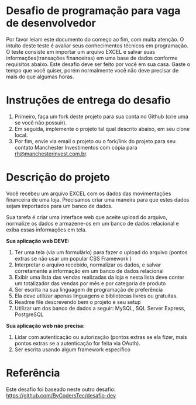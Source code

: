 # Desafio de programação para vaga de desenvolvedor

Por favor leiam este documento do começo ao fim, com muita atenção.
O intuito deste teste é avaliar seus conhecimentos técnicos em programação.
O teste consiste em importar um arquivo EXCEL e salvar suas informações(transações financeiras) em uma base de dados conforme requisitos abaixo.
Este desafio deve ser feito por você em sua casa. Gaste o tempo que você quiser, porém normalmente você não deve precisar de mais do que algumas horas.

# Instruções de entrega do desafio

1. Primeiro, faça um fork deste projeto para sua conta no Github (crie uma se você não possuir).
2. Em seguida, implemente o projeto tal qual descrito abaixo, em seu clone local.
3. Por fim, envie via email o projeto ou o fork/link do projeto para seu contato Manchester Investimentos com cópia para rh@manchesterinvest.com.br.

# Descrição do projeto

Você recebeu um arquivo EXCEL com os dados das movimentações financeira de uma loja.
Precisamos criar uma maneira para que estes dados sejam importados para um banco de dados.

Sua tarefa é criar uma interface web que aceite upload do arquivo, normalize os dados e armazene-os em um banco de dados relacional e exiba essas informações em tela.

**Sua aplicação web DEVE:**

1. Ter uma tela (via um formulário) para fazer o upload do arquivo (pontos extras se não usar um popular CSS Framework )
2. Interpretar o arquivo recebido, normalizar os dados, e salvar corretamente a informação em um banco de dados relacional
3. Exibir uma lista das vendas realizadas da loja e nesta lista deve conter um totalizador das vendas por mês e por categoria de produto
4. Ser escrita na sua linguagem de programação de preferência
5. Ela deve utilizar apenas linguagens e bibliotecas livres ou gratuitas.
6. Readme file descrevendo bem o projeto e seu setup
7. Utilizar um dos banco de dados a seguir: MySQL, SQL Server Express, PostgreSQL

**Sua aplicação web não precisa:**

1. Lidar com autenticação ou autorização (pontos extras se ela fizer, mais pontos extras se a autenticação for feita via OAuth).
2. Ser escrita usando algum framework específico

# Referência

Este desafio foi baseado neste outro desafio: https://github.com/ByCodersTec/desafio-dev
